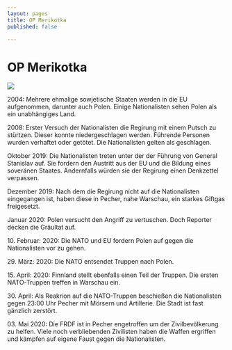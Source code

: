 ```yaml
---
layout: pages
title: OP Merikotka
published: false

---
```

# OP Merikotka

![](https://cdn.discordapp.com/attachments/435047765945352203/704470323956940841/20200428005223_1.jpg)

2004: Mehrere ehmalige sowjetische Staaten werden in die EU aufgenommen, darunter auch Polen. Einige Nationalisten sehen Polen als ein unabhängiges Land.

2008: Erster Versuch der Nationalisten die Regirung mit einem Putsch zu stürtzen. Dieser konnte niedergeschlagen werden. Führende Personen wurden verhaftet oder getötet. Die Nationalisten gelten als geschlagen.

Oktober 2019: Die Nationalisten treten unter der der Führung von General Stanislav auf. Sie fordern den Austritt aus der EU und die Bildung eines soveränen Staates. Andernfalls würden sie der Regirung einen Denkzettel verpassen.

Dezember 2019: Nach dem die Regirung nicht auf die Nationalisten eingegangen ist, haben diese in Pecher, nahe Warschau, ein starkes Giftgas freigesetzt.

Januar 2020: Polen versucht den Angriff zu vertuschen. Doch Reporter decken die Gräultat auf.

10\. Februar: 2020: Die NATO und EU fordern Polen auf gegen die Nationalisten vor zu gehen.

29\. März: 2020: Die NATO entsendet Truppen nach Polen.

15\. April: 2020: Finnland stellt ebenfalls einen Teil der Truppen. Die ersten NATO-Truppen treffen in Warschau ein.

30\. April: Als Reakrion auf die NATO-Truppen beschießen die Nationalisten gegen 23:00 Uhr Pecher mit Mörsern und Artillerie. Die Stadt ist fast gänzlich zerstört.

03\. Mai 2020: Die FRDF ist in Pecher engetroffen um der Zivilbevölkerung zu helfen. Viele noch verbliebenden Zivilisten haben die Waffen ergriffen und kämpfen auf eigene Faust gegen die Nationalisten.